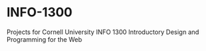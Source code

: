# INFO-1300
Projects for Cornell University INFO 1300 Introductory Design and Programming for the Web
